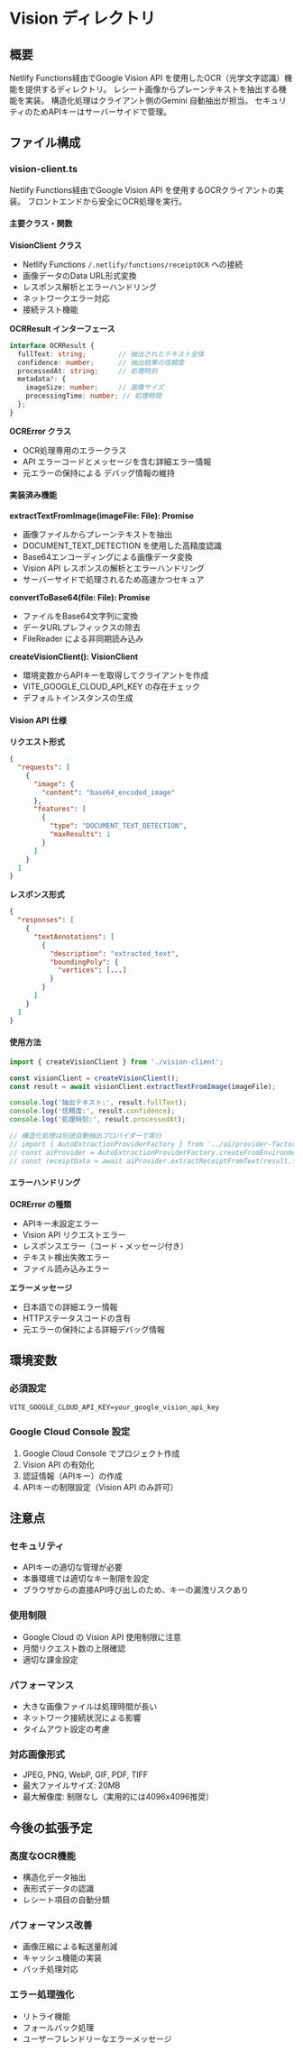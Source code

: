 # Vision ディレクトリ

## 概要
Netlify Functions経由でGoogle Vision API を使用したOCR（光学文字認識）機能を提供するディレクトリ。
レシート画像からプレーンテキストを抽出する機能を実装。
構造化処理はクライアント側のGemini 自動抽出が担当。
セキュリティのためAPIキーはサーバーサイドで管理。

## ファイル構成

### vision-client.ts
Netlify Functions経由でGoogle Vision API を使用するOCRクライアントの実装。
フロントエンドから安全にOCR処理を実行。

#### 主要クラス・関数

**VisionClient クラス**
- Netlify Functions `/.netlify/functions/receiptOCR` への接続
- 画像データのData URL形式変換
- レスポンス解析とエラーハンドリング
- ネットワークエラー対応
- 接続テスト機能

**OCRResult インターフェース**
```typescript
interface OCRResult {
  fullText: string;        // 抽出されたテキスト全体
  confidence: number;      // 抽出結果の信頼度
  processedAt: string;     // 処理時刻
  metadata?: {
    imageSize: number;     // 画像サイズ
    processingTime: number; // 処理時間
  };
}
```

**OCRError クラス**
- OCR処理専用のエラークラス
- API エラーコードとメッセージを含む詳細エラー情報
- 元エラーの保持による デバッグ情報の維持

#### 実装済み機能

**extractTextFromImage(imageFile: File): Promise<OCRResult>**
- 画像ファイルからプレーンテキストを抽出
- DOCUMENT_TEXT_DETECTION を使用した高精度認識
- Base64エンコーディングによる画像データ変換
- Vision API レスポンスの解析とエラーハンドリング
- サーバーサイドで処理されるため高速かつセキュア

**convertToBase64(file: File): Promise<string>**
- ファイルをBase64文字列に変換
- データURLプレフィックスの除去
- FileReader による非同期読み込み

**createVisionClient(): VisionClient**
- 環境変数からAPIキーを取得してクライアントを作成
- VITE_GOOGLE_CLOUD_API_KEY の存在チェック
- デフォルトインスタンスの生成

#### Vision API 仕様

**リクエスト形式**
```json
{
  "requests": [
    {
      "image": {
        "content": "base64_encoded_image"
      },
      "features": [
        {
          "type": "DOCUMENT_TEXT_DETECTION",
          "maxResults": 1
        }
      ]
    }
  ]
}
```

**レスポンス形式**
```json
{
  "responses": [
    {
      "textAnnotations": [
        {
          "description": "extracted_text",
          "boundingPoly": {
            "vertices": [...]
          }
        }
      ]
    }
  ]
}
```

#### 使用方法

```typescript
import { createVisionClient } from './vision-client';

const visionClient = createVisionClient();
const result = await visionClient.extractTextFromImage(imageFile);

console.log('抽出テキスト:', result.fullText);
console.log('信頼度:', result.confidence);
console.log('処理時刻:', result.processedAt);

// 構造化処理は別途自動抽出プロバイダーで実行
// import { AutoExtractionProviderFactory } from '../ai/provider-factory';
// const aiProvider = AutoExtractionProviderFactory.createFromEnvironment();
// const receiptData = await aiProvider.extractReceiptFromText(result.fullText);
```

#### エラーハンドリング

**OCRError の種類**
- APIキー未設定エラー
- Vision API リクエストエラー
- レスポンスエラー（コード・メッセージ付き）
- テキスト検出失敗エラー
- ファイル読み込みエラー

**エラーメッセージ**
- 日本語での詳細エラー情報
- HTTPステータスコードの含有
- 元エラーの保持による詳細デバッグ情報

## 環境変数

### 必須設定
```env
VITE_GOOGLE_CLOUD_API_KEY=your_google_vision_api_key
```

### Google Cloud Console 設定
1. Google Cloud Console でプロジェクト作成
2. Vision API の有効化
3. 認証情報（APIキー）の作成
4. APIキーの制限設定（Vision API のみ許可）

## 注意点

### セキュリティ
- APIキーの適切な管理が必要
- 本番環境では適切なキー制限を設定
- ブラウザからの直接API呼び出しのため、キーの漏洩リスクあり

### 使用制限
- Google Cloud の Vision API 使用制限に注意
- 月間リクエスト数の上限確認
- 適切な課金設定

### パフォーマンス
- 大きな画像ファイルは処理時間が長い
- ネットワーク接続状況による影響
- タイムアウト設定の考慮

### 対応画像形式
- JPEG, PNG, WebP, GIF, PDF, TIFF
- 最大ファイルサイズ: 20MB
- 最大解像度: 制限なし（実用的には4096x4096推奨）

## 今後の拡張予定

### 高度なOCR機能
- 構造化データ抽出
- 表形式データの認識
- レシート項目の自動分類

### パフォーマンス改善
- 画像圧縮による転送量削減
- キャッシュ機能の実装
- バッチ処理対応

### エラー処理強化
- リトライ機能
- フォールバック処理
- ユーザーフレンドリーなエラーメッセージ